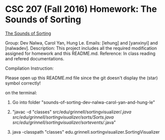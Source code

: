 # CSC 207 (Fall 2016) Homework: The Sounds of Sorting

[The Sounds of Sorting](http://www.cs.grinnell.edu/~osera/courses/csc207/17sp/homeworks/the-sounds-of-sorting.html)

Group: Dev Nalwa, Carol Yan, Hung Le.
Emails: [lehung] and [yanxinyi] and [nalwadev].
Description: This project includes all the required modification assigned for homework and this README.md.
Reference: In class reading and refered documentations.


Compilation Instruction:

Please open up this README.md file since the git doesn't display the (star) symbol correctly!

on the terminal:

1. Go into folder "sounds-of-sorting-dev-nalwa-carol-yan-and-hung-le"


2. "javac -d "classes" src/edu/grinnell/sortingvisualizer/*.java src/edu/grinnell/sortingvisualizer/sorts/Sorts.java src/edu/grinnell/sortingvisualizer/sortevents/*.java"


3. java -classpath "classes" edu.grinnell.sortingvisualizer.SortingVisualizer



